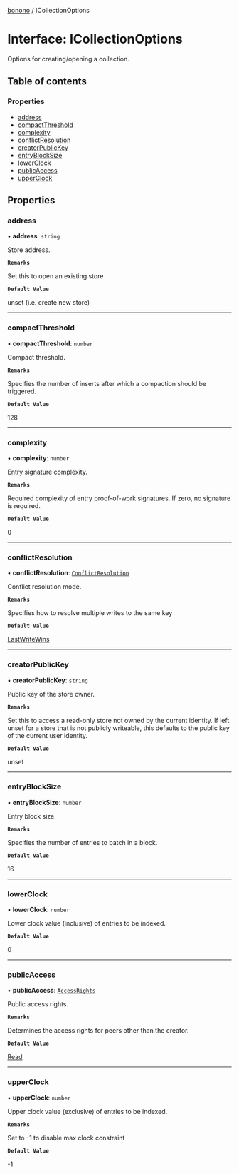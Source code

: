 [bonono](../README.md) / ICollectionOptions

# Interface: ICollectionOptions

Options for creating/opening a collection.

## Table of contents

### Properties

- [address](ICollectionOptions.md#address)
- [compactThreshold](ICollectionOptions.md#compactthreshold)
- [complexity](ICollectionOptions.md#complexity)
- [conflictResolution](ICollectionOptions.md#conflictresolution)
- [creatorPublicKey](ICollectionOptions.md#creatorpublickey)
- [entryBlockSize](ICollectionOptions.md#entryblocksize)
- [lowerClock](ICollectionOptions.md#lowerclock)
- [publicAccess](ICollectionOptions.md#publicaccess)
- [upperClock](ICollectionOptions.md#upperclock)

## Properties

### address

• **address**: `string`

Store address.

**`Remarks`**

Set this to open an existing store

**`Default Value`**

unset (i.e. create new store)

___

### compactThreshold

• **compactThreshold**: `number`

Compact threshold.

**`Remarks`**

Specifies the number of inserts after which a compaction should
be triggered.

**`Default Value`**

128

___

### complexity

• **complexity**: `number`

Entry signature complexity.

**`Remarks`**

Required complexity of entry proof-of-work signatures. If zero, no signature is required.

**`Default Value`**

0

___

### conflictResolution

• **conflictResolution**: [`ConflictResolution`](../enums/ConflictResolution.md)

Conflict resolution mode.

**`Remarks`**

Specifies how to resolve multiple writes to the same key

**`Default Value`**

[LastWriteWins](../enums/ConflictResolution.md#lastwritewins)

___

### creatorPublicKey

• **creatorPublicKey**: `string`

Public key of the store owner.

**`Remarks`**

Set this to access a read-only store not owned by the current
identity. If left unset for a store that is not publicly writeable, this
defaults to the public key of the current user identity.

**`Default Value`**

unset

___

### entryBlockSize

• **entryBlockSize**: `number`

Entry block size.

**`Remarks`**

Specifies the number of entries to batch in a block.

**`Default Value`**

16

___

### lowerClock

• **lowerClock**: `number`

Lower clock value (inclusive) of entries to be indexed.

**`Default Value`**

0

___

### publicAccess

• **publicAccess**: [`AccessRights`](../enums/AccessRights.md)

Public access rights.

**`Remarks`**

Determines the access rights for peers other than the creator.

**`Default Value`**

[Read](../enums/AccessRights.md#read)

___

### upperClock

• **upperClock**: `number`

Upper clock value (exclusive) of entries to be indexed.

**`Remarks`**

Set to -1 to disable max clock constraint

**`Default Value`**

-1
